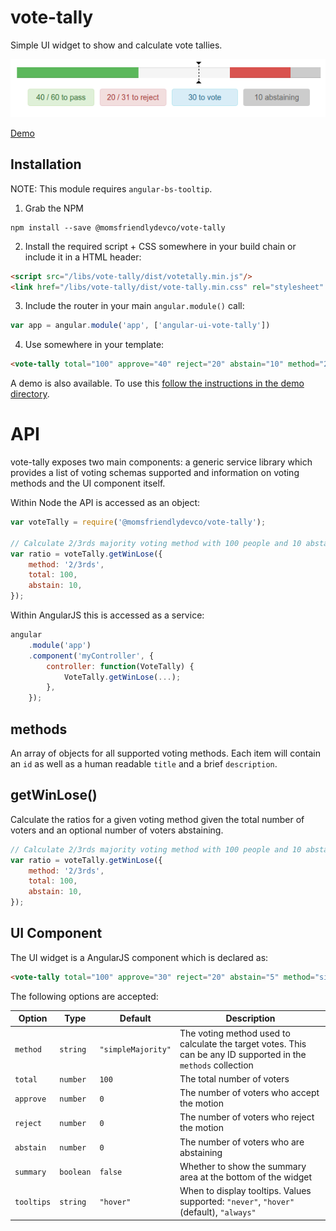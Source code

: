 vote-tally
==========
Simple UI widget to show and calculate vote tallies.

![Screenshot](./docs/shot.png)

[Demo](https://momsfriendlydevco.github.io/vote-tally)


Installation
------------
NOTE: This module requires `angular-bs-tooltip`.


1. Grab the NPM

```shell
npm install --save @momsfriendlydevco/vote-tally
```


2. Install the required script + CSS somewhere in your build chain or include it in a HTML header:

```html
<script src="/libs/vote-tally/dist/votetally.min.js"/>
<link href="/libs/vote-tally/dist/vote-tally.min.css" rel="stylesheet" type="text/css"/>
```


3. Include the router in your main `angular.module()` call:

```javascript
var app = angular.module('app', ['angular-ui-vote-tally'])
```


4. Use somewhere in your template:

```html
<vote-tally total="100" approve="40" reject="20" abstain="10" method="2/3rds" summary="true"></vote-tally>
```


A demo is also available. To use this [follow the instructions in the demo directory](./demo/README.md).


API
===
vote-tally exposes two main components: a generic service library which provides a list of voting schemas supported and information on voting methods and the UI component itself.

Within Node the API is accessed as an object:

```javascript
var voteTally = require('@momsfriendlydevco/vote-tally');

// Calculate 2/3rds majority voting method with 100 people and 10 abstaining
var ratio = voteTally.getWinLose({
	method: '2/3rds',
	total: 100,
	abstain: 10,
});
```

Within AngularJS this is accessed as a service:

```javascript
angular
	.module('app')
	.component('myController', {
		controller: function(VoteTally) {
			VoteTally.getWinLose(...);
		},
	});
```

methods
-------
An array of objects for all supported voting methods.
Each item will contain an `id` as well as a human readable `title` and a brief `description`.


getWinLose()
------------
Calculate the ratios for a given voting method given the total number of voters and an optional number of voters abstaining.


```javascript
// Calculate 2/3rds majority voting method with 100 people and 10 abstaining
var ratio = voteTally.getWinLose({
	method: '2/3rds',
	total: 100,
	abstain: 10,
});
```


UI Component
------------
The UI widget is a AngularJS component which is declared as:

```html
<vote-tally total="100" approve="30" reject="20" abstain="5" method="simpleMajority" summary="true" tooltips="hover"></vote-tally>
```

The following options are accepted:

| Option     | Type      | Default            | Description                                                                                                    |
|------------|-----------|--------------------|----------------------------------------------------------------------------------------------------------------|
| `method`   | `string`  | `"simpleMajority"` | The voting method used to calculate the target votes. This can be any ID supported in the `methods` collection |
| `total`    | `number`  | `100`              | The total number of voters                                                                                     |
| `approve`  | `number`  | `0`                | The number of voters who accept the motion                                                                     |
| `reject`   | `number`  | `0`                | The number of voters who reject the motion                                                                     |
| `abstain`  | `number`  | `0`                | The number of voters who are abstaining                                                                        |
| `summary`  | `boolean` | `false`            | Whether to show the summary area at the bottom of the widget                                                   |
| `tooltips` | `string`  | `"hover"`          | When to display tooltips. Values supported: `"never"`, `"hover"` (default), `"always"`                         |

